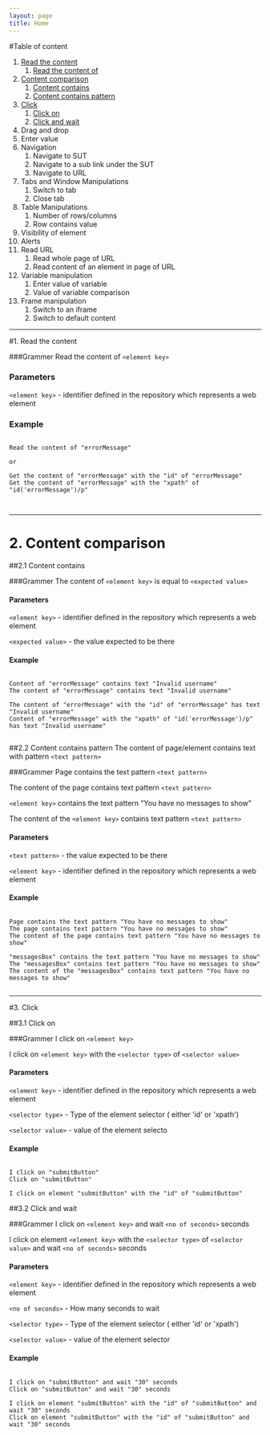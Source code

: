 ```yaml
---
layout: page
title: Home
---
```


#Table of content

1. [Read the content](#read-the-content)
    1. [Read the content of](#read-the-content-of)
2. [Content comparison](#content-comparison)
    1. [Content contains](#content-contains)
    2. [Content contains pattern](#content-contains-pattern)
3. [Click](#click)
    1. [Click on](#click-on)
    2. [Click and wait](#click-and-wait)
4. Drag and drop
5. Enter value
6. Navigation
    1. Navigate to SUT
    2. Navigate to a sub link under the SUT
    3. Navigate to URL
7. Tabs and Window Manipulations
    1. Switch to tab
    2. Close tab
8. Table Manipulations
    1. Number of rows/columns
    2. Row contains value
9. Visibility  of element
10. Alerts
11. Read URL
    1. Read whole page of URL
    2. Read content of an element in page of URL
12. Variable manipulation
    1. Enter value of variable
    2. Value of variable comparison
13. Frame manipulation
    1. Switch to an iframe
    2. Switch to default content

---

#1. Read the content

###Grammer
Read the content of `<element key>`

### Parameters  
`<element key>` - identifier defined in the repository which  represents a web element

### Example

<pre><code class="language-gherkin">
Read the content of "errorMessage"

or

Get the content of "errorMessage" with the "id" of "errorMessage"
Get the content of "errorMessage" with the "xpath" of "id('errorMessage')/p"

 </code></pre>
 ---


# 2. Content comparison

##2.1 Content contains

###Grammer
The content of `<element key>` is equal to `<expected value>`

#### Parameters  
`<element key>` - identifier defined in the repository which  represents a web element

`<expected value>` - the value expected to be there

#### Example

<pre><code class="language-gherkin">
Content of "errorMessage" contains text "Invalid username"
The content of "errorMessage" contains text "Invalid username"

The content of "errorMessage" with the "id" of "errorMessage" has text "Invalid username"
Content of "errorMessage" with the "xpath" of "id('errorMessage')/p" has text "Invalid username"
 </code></pre>

##2.2 Content contains pattern
The content of page/element contains text with pattern `<text pattern>`

###Grammer
Page contains the text pattern `<text pattern>`

The content of the page contains text pattern  `<text pattern>`

`<element key>` contains the text pattern "You have no messages to show"

The content of the `<element key>` contains text pattern `<text pattern>`

#### Parameters  

`<text pattern>` - the value expected to be there

`<element key>` - identifier defined in the repository which  represents a web element

#### Example
<pre><code class="language-gherkin">
Page contains the text pattern "You have no messages to show"
The page contains text pattern "You have no messages to show"
The content of the page contains text pattern "You have no messages to show"

"messagesBox" contains the text pattern "You have no messages to show"
The "messagesBox" contains text pattern "You have no messages to show"
The content of the "messagesBox" contains text pattern "You have no messages to show"
 </code></pre>

---

#3. Click

##3.1 Click on

###Grammer
I click on `<element key>`

I click on `<element key>` with the `<selector type>` of `<selector value>`

#### Parameters  

`<element key>` - identifier defined in the repository which  represents a web element

`<selector type>` - Type of the element selector ( either 'id' or 'xpath')

`<selector value>` - value of the element selecto

#### Example
<pre><code class="language-gherkin">
I click on "submitButton"
Click on "submitButton"

I click on element "submitButton" with the "id" of "submitButton"
</code></pre>




##3.2 Click and wait

###Grammer
I click on `<element key>` and wait `<no of seconds>` seconds

I click on element `<element key>` with the `<selector type>` of `<selector value>` and wait `<no of seconds>` seconds

#### Parameters  

`<element key>` - identifier defined in the repository which  represents a web element

`<no of seconds>` - How many seconds to wait

`<selector type>` - Type of the element selector ( either 'id' or 'xpath')

`<selector value>` - value of the element selector


#### Example
<pre><code class="language-gherkin">
I click on "submitButton" and wait "30" seconds
Click on "submitButton" and wait "30" seconds

I click on element "submitButton" with the "id" of "submitButton" and wait "30" seconds
Click on element "submitButton" with the "id" of "submitButton" and wait "30" seconds
 </code></pre>
